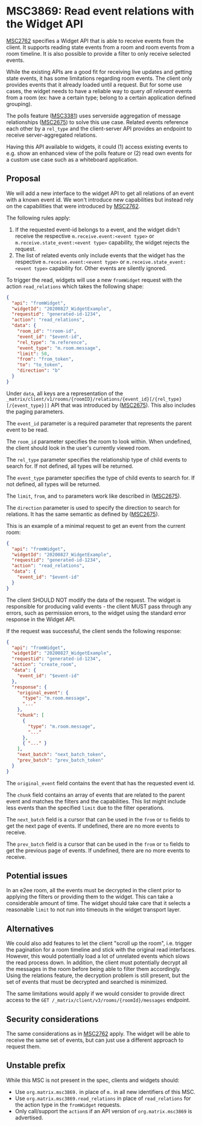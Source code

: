 # MSC3869: Read event relations with the Widget API

[MSC2762](https://github.com/matrix-org/matrix-spec-proposals/pull/2762) specifies a Widget API that
is able to receive events from the client. It supports reading state events from a room and room
events from a room timeline. It is also possible to provide a filter to only receive selected events.

While the existing APIs are a good fit for receiving live updates and getting state events, it has
some limitations regarding room events. The client only provides events that it already loaded until
a request. But for some use cases, the widget needs to have a reliable way to query _all relevant_
events from a room (ex: have a certain type; belong to a certain application defined grouping).

The polls feature ([MSC3381](https://github.com/matrix-org/matrix-spec-proposals/pull/3381)) uses
serverside aggregation of message relationships
([MSC2675](https://github.com/matrix-org/matrix-spec-proposals/blob/main/proposals/2675-aggregations-server.md))
to solve this use case. Related events reference each other by a `rel_type` and the client-server API
provides an endpoint to receive server-aggregated relations.

Having this API available to widgets, it could (1) access existing events to e.g. show an enhanced view
of the polls feature or (2) read own events for a custom use case such as a whiteboard application.

## Proposal

We will add a new interface to the widget API to get all relations of an event with a known event id.
We won't introduce new capabilities but instead rely on the capabilities that were introduced by
[MSC2762](https://github.com/matrix-org/matrix-spec-proposals/pull/2762).

The following rules apply:

1. If the requested event-id belongs to a event, and the widget didn't receive the respective
   `m.receive.event:<event type>` or `m.receive.state_event:<event type>` capability, the widget
   rejects the request.
2. The list of related events only include events that the widget has the respective
   `m.receive.event:<event type>` or `m.receive.state_event:<event type>` capability for. Other
   events are silently ignored.

To trigger the read, widgets will use a new `fromWidget` request with the action `read_relations`
which takes the following shape:

```json
{
  "api": "fromWidget",
  "widgetId": "20200827_WidgetExample",
  "requestid": "generated-id-1234",
  "action": "read_relations",
  "data": {
    "room_id": "!room-id",
    "event_id": "$event-id",
    "rel_type": "m.reference",
    "event_type": "m.room.message",
    "limit": 50,
    "from": "from_token",
    "to": "to_token",
    "direction": "b"
  }
}
```

Under `data`, all keys are a representation of the
`_matrix/client/v1/rooms/{roomID}/relations/{event_id}[/{rel_type}[/{event_type}]]` API that was
introduced by
([MSC2675](https://github.com/matrix-org/matrix-spec-proposals/blob/main/proposals/2675-aggregations-server.md)).
This also includes the paging parameters.

The `event_id` parameter is a required parameter that represents the parent event to be read.

The `room_id` parameter specifies the room to look within. When undefined, the client should look in
the user's currently viewed room.

The `rel_type` parameter specifies the relationship type of child events to search for. If not
defined, all types will be returned.

The `event_type` parameter specifies the type of child events to search for. If not defined, all
types will be returned.

The `limit`, `from`, and `to` parameters work like described in
([MSC2675](https://github.com/matrix-org/matrix-spec-proposals/blob/main/proposals/2675-aggregations-server.md)).

The `direction` parameter is used to specify the direction to search for relations. It has the same
semantic as defined by ([MSC2675](https://github.com/matrix-org/matrix-spec-proposals/blob/main/proposals/2675-aggregations-server.md)).

This is an example of a minimal request to get an event from the current room:

```json
{
  "api": "fromWidget",
  "widgetId": "20200827_WidgetExample",
  "requestid": "generated-id-1234",
  "action": "read_relations",
  "data": {
    "event_id": "$event-id"
  }
}
```

The client SHOULD NOT modify the data of the request. The widget is responsible for producing valid
events - the client MUST pass through any errors, such as permission errors, to the widget using the
standard error response in the Widget API.

If the request was successful, the client sends the following response:

```json
{
  "api": "fromWidget",
  "widgetId": "20200827_WidgetExample",
  "requestid": "generated-id-1234",
  "action": "create_room",
  "data": {
    "event_id": "$event-id"
  },
  "response": {
    "original_event": {
      "type": "m.room.message",
      "..."
    },
    "chunk": [
      {
        "type": "m.room.message",
        "..."
      },
      { "..." }
    ],
    "next_batch": "next_batch_token",
    "prev_batch": "prev_batch_token"
  }
}
```

The `original_event` field contains the event that has the requested event id.

The `chunk` field contains an array of events that are related to the parent event and matches the
filters and the capabilities. This list might include less events than the specified `limit` due to
the filter operations.

The `next_batch` field is a cursor that can be used in the `from` or `to` fields to get the next page
of events. If undefined, there are no more events to receive.

The `prev_batch` field is a cursor that can be used in the `from` or `to` fields to get the previous
page of events. If undefined, there are no more events to receive.

## Potential issues

In an e2ee room, all the events must be decrypted in the client prior to applying the filters or
providing them to the widget. This can take a considerable amount of time. The widget should take
care that it selects a reasonable `limit` to not run into timeouts in the widget transport layer.

## Alternatives

We could also add features to let the client "scroll up the room", i.e. trigger the pagination for a
room timeline and stick with the original read interfaces. However, this would potentially load a
lot of unrelated events which slows the read process down. In addition, the client must potentially
decrypt all the messages in the room before being able to filter them accordingly. Using the relations
feature, the decryption problem is still present, but the set of events that must be decrypted and
searched is minimized.

The same limitations would apply if we would consider to provide direct access to the
`GET /_matrix/client/v3/rooms/{roomId}/messages` endpoint.

## Security considerations

The same considerations as in [MSC2762](https://github.com/matrix-org/matrix-spec-proposals/pull/2762)
apply. The widget will be able to receive the same set of events, but can just use a different
approach to request them.

## Unstable prefix

While this MSC is not present in the spec, clients and widgets should:

- Use `org.matrix.msc3869.` in place of `m.` in all new identifiers of this MSC.
- Use `org.matrix.msc3869.read_relations` in place of `read_relations` for the action type in the
  `fromWidget` requests.
- Only call/support the `action`s if an API version of `org.matrix.msc3869` is advertised.
